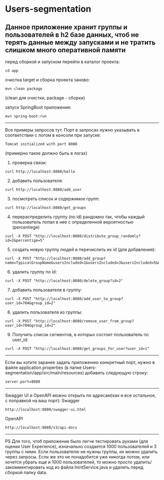 # Users-segmentation
Данное приложение хранит группы и пользователей в h2 базе данных, чтоб не терять данные между запусками и не тратить слишком много оперативной памяти
---
перед сборкой и запуском перейти в каталог проекта:
```
cd app
```
очистка target и сборка проекта заново:
```
mvn clean package  
```
(clean для очистки, package - сборки)

запуск SpringBoot приложения:
```
mvn spring-boot:run
```
---
Все примеры запросов тут.
Порт в запросах нужно указывать в соответствии с логом в консоли при запуске:
```
Tomcat initialized with port 8080
```
(примерно такое должно быть в логах)
1) проверка связи:
```
curl http://localhost:8080/hello 
```
2) добавить пользователя:
```
curl http://localhost:8080/add_user
```
3) посмотреть список и содержимое групп:
```
curl http://localhost:8080/get_groups
```
4) перераспределить группу (по id) рандомно так, чтобы каждый пользователь попал в нее с определенной вероятностью (percentiege)
```
curl -X POST "http://localhost:8080/distribute_group_randomly?id=2&percentige=5"
```
5) создать новую группу людей и перечислить их id (для добавления):
```
curl -X POST "http://localhost:8080/add_group?name=TypicalGroupName&usersIncluded=1&usersIncluded=3&usersIncluded=5&usersIncluded=7&usersIncluded=9"
```
6) удалить группу по id:
```
curl -X POST "http://localhost:8080/delete_group?id=2"
```
7) добавить пользователя в группу:
```
curl -X POST "http://localhost:8080/add_user_to_group?user_id=704&group_id=2"
```
8) удалить пользователя из группы:
```
curl -X POST "http://localhost:8080/remove_user_from_group?user_id=704&group_id=2"
```
9) Получить список сегментов, в которых состоит пользователь по user_id:
```
curl -X POST "http://localhost:8080/get_groups_for_user?user_id=1"
```
---
Если вы хотите заранее задать приложению конкретный порт, нужно в файле application.properties (в папке Users-segmentation/app/src/main/resources) добавить следующую строку:
```
server.port=8080
```
---
Swagger UI и OpenAPI можно открыть по адресам(как и все остальное, с поправкой на ваш порт):
Swagger
```
http://localhost:8080/swagger-ui.html
```
OpenAPI
```
http://localhost:8080/v3/api-docs
```

---
PS
Для того, чтоб приложение было легче тестировать руками (для оценки User Experience), изначально создается 1000 пользователей и 3 группы с ними. Если пользователю не нужны группы, их можно удалить через запросы. Если же это не понадобится уже никогда потом, или хочется убрать еще и 1000 пользователей, то можно просто удалить/закомментировать код из файла InintService.java и удалить перед сборкой папку data.
